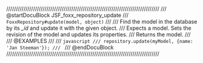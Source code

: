 ////////////////////////////////////////////////////////////////////////////////
/// @startDocuBlock JSF_foxx_repository_update
/// `FoxxRepository#update(model, object)`
///
/// Find the model in the database by its *_id* and update it with the given object.
/// Expects a model. Sets the revision of the model and updates its properties.
/// Returns the model.
///
/// @EXAMPLES
///
/// ```javascript
/// repository.update(myModel, {name: 'Jan Steeman'});
/// ```
/// @endDocuBlock
////////////////////////////////////////////////////////////////////////////////